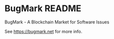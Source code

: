 # BugMark README

BugMark - A Blockchain Market for Software Issues

See https://bugmark.net for more info.

